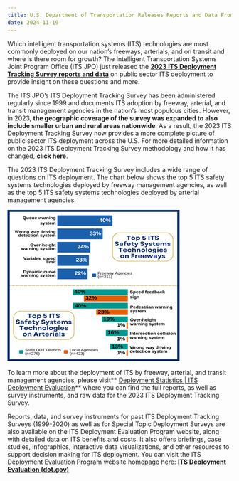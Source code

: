 ```yaml
---
title: U.S. Department of Transportation Releases Reports and Data From the 2023 Intelligent Transportation Systems Deployment Tracking Survey!
date: 2024-11-19
---
```

Which intelligent transportation systems (ITS) technologies are most commonly deployed on our nation’s freeways, arterials, and on transit and where is there room for growth? The Intelligent Transportation Systems Joint Program Office (ITS JPO) just released the [**2023 ITS Deployment Tracking Survey reports and data**](https://www.itskrs.its.dot.gov/deployment/2023DTS) on public sector ITS deployment to provide insight on these questions and more.

The ITS JPO’s ITS Deployment Tracking Survey has been administered regularly since 1999 and documents ITS adoption by freeway, arterial, and transit management agencies in the nation’s most populous cities. However, in 2023, **the geographic coverage of the survey was expanded to also include smaller urban and rural areas nationwide**. As a result, the 2023 ITS Deployment Tracking Survey now provides a more complete picture of public sector ITS deployment across the U.S. For more detailed information on the 2023 ITS Deployment Tracking Survey methodology and how it has changed, [**click here**](https://www.itskrs.its.dot.gov/decision-support/infographic/its-deployment-tracking-survey-geographic-coverage-expands).

The 2023 ITS Deployment Tracking Survey includes a wide range of questions on ITS deployment. The chart below shows the top 5 ITS safety systems technologies deployed by freeway management agencies, as well as the top 5 ITS safety systems technologies deployed by arterial management agencies.

![Top 5 ITS Safety Systems Technologies on Freeways &amp; Arterials](press-images/deployment_survey.png)

To learn more about the deployment of ITS by freeway, arterial, and transit management agencies, please visit** [Deployment Statistics | ITS Deployment Evaluation](https://www.itskrs.its.dot.gov/deployment)** where you can find the full reports, as well as survey instruments, and raw data for the 2023 ITS Deployment Tracking Survey.

Reports, data, and survey instruments for past ITS Deployment Tracking Surveys (1999-2020) as well as for Special Topic Deployment Surveys are also available on the ITS Deployment Evaluation Program website, along with detailed data on ITS benefits and costs. It also offers briefings, case studies, infographics, interactive data visualizations, and other resources to support decision making for ITS deployment. You can visit the ITS Deployment Evaluation Program website homepage here: [**ITS Deployment Evaluation (dot.gov)**](https://www.itskrs.its.dot.gov/)